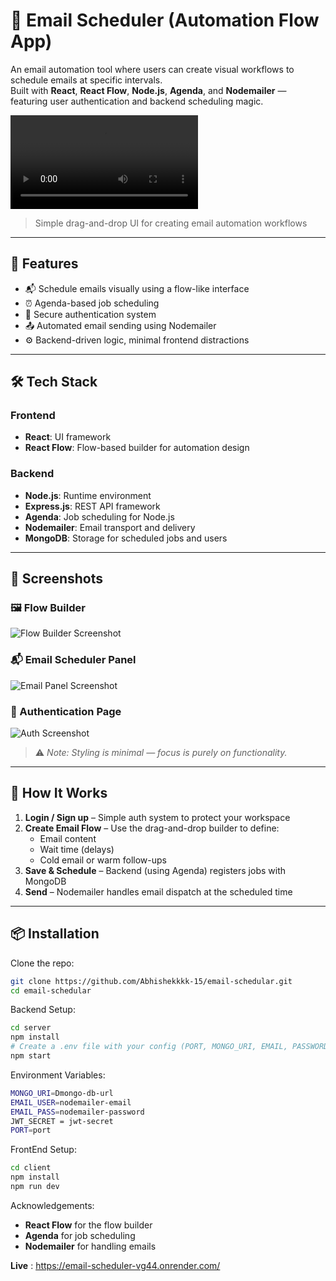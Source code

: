 # 📧 Email Scheduler (Automation Flow App)

An email automation tool where users can create visual workflows to schedule emails at specific intervals.  
Built with **React**, **React Flow**, **Node.js**, **Agenda**, and **Nodemailer** — featuring user authentication and backend scheduling magic.

![Workflow Example](https://res.cloudinary.com/dha7ofrer/video/upload/v1744119950/email_scheduler_snapshot/epp8vegt0wsea2i1arq5.mkv)
> Simple drag-and-drop UI for creating email automation workflows

---

## 🚀 Features

- 📬 Schedule emails visually using a flow-like interface
- ⏰ Agenda-based job scheduling
- 🔐 Secure authentication system
- 📤 Automated email sending using Nodemailer
- ⚙️ Backend-driven logic, minimal frontend distractions

---

## 🛠️ Tech Stack

### Frontend
- **React**: UI framework
- **React Flow**: Flow-based builder for automation design

### Backend
- **Node.js**: Runtime environment
- **Express.js**: REST API framework
- **Agenda**: Job scheduling for Node.js
- **Nodemailer**: Email transport and delivery
- **MongoDB**: Storage for scheduled jobs and users

---

## 📸 Screenshots

### 🖼️ Flow Builder
![Flow Builder Screenshot](https://res.cloudinary.com/dha7ofrer/image/upload/v1744117504/email_scheduler_snapshot/iair7kp792xj3rwtwlco.png)

### 📬 Email Scheduler Panel
![Email Panel Screenshot](https://res.cloudinary.com/dha7ofrer/image/upload/v1744118060/email_scheduler_snapshot/eutlka4qixqtydzmsgtw.png)

### 🔐 Authentication Page
![Auth Screenshot](https://res.cloudinary.com/dha7ofrer/image/upload/v1744118055/email_scheduler_snapshot/cq6kwevzuhlddaho3ypw.png)

> ⚠️ *Note: Styling is minimal — focus is purely on functionality.*

---

## 🧪 How It Works

1. **Login / Sign up** – Simple auth system to protect your workspace
2. **Create Email Flow** – Use the drag-and-drop builder to define:
   - Email content
   - Wait time (delays)
   - Cold email or warm follow-ups
3. **Save & Schedule** – Backend (using Agenda) registers jobs with MongoDB
4. **Send** – Nodemailer handles email dispatch at the scheduled time

---

## 📦 Installation

Clone the repo:

```bash
git clone https://github.com/Abhishekkkk-15/email-schedular.git
cd email-schedular 
```

Backend Setup:
```bash
cd server
npm install
# Create a .env file with your config (PORT, MONGO_URI, EMAIL, PASSWORD)
npm start
``` 

Environment Variables:
```bash
MONGO_URI=Dmongo-db-url
EMAIL_USER=nodemailer-email
EMAIL_PASS=nodemailer-password
JWT_SECRET = jwt-secret
PORT=port
```

FrontEnd Setup:
```bash
cd client
npm install
npm run dev
```

Acknowledgements:
- **React Flow** for the flow builder
- **Agenda** for job scheduling
- **Nodemailer** for handling emails

**Live** : https://email-scheduler-vg44.onrender.com/


